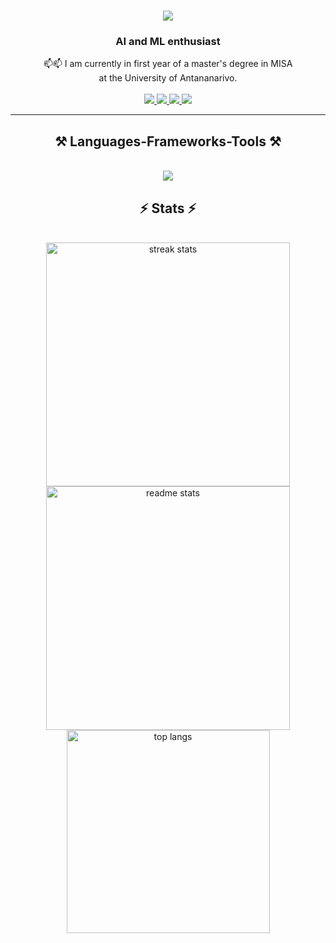 <h1 align="center">
    <img src="https://readme-typing-svg.herokuapp.com/?font=Righteous&size=35&center=true&vCenter=true&width=500&height=70&duration=4000&lines=Hi+There!+👋;+I'm+Liantsoa+Randria!;" />
</h1>
<h3 align="center">AI and ML enthusiast</h3>
<div align="center">
  📫📫 I am currently in first year of a master's degree in MISA</br> at the University of Antananarivo.
</div>

</br>
<div align="center"> 
  <a href="mailto:liantsoarandrianasimbolarivelo@gmail.com">
    <img src="https://img.shields.io/badge/Gmail-333333?style=for-the-badge&logo=gmail&logoColor=red" />
  </a>
  <a href="https://liantsoa-randria.netlify.app/" target="_blank">
     <img src="https://img.shields.io/badge/Portfolio-FF5722?style=for-the-badge&logo=todoist&logoColor=white" target="_blank" /> 
  </a>
  <a href=https://www.linkedin.com/in/liantsoa-rantoniaina-randrianasimbolarivelo-90789a314/" target="_blank">
    <img src="https://img.shields.io/badge/LinkedIn-0077B5?style=for-the-badge&logo=linkedin&logoColor=white" target="_blank" />
  </a>
    <a href="https://www.facebook.com/Liantsou.Randrianasimbolarivel" target="_blank">
     <img src="https://img.shields.io/badge/Facebook-0077B5?style=for-the-badge&logo=facebook&logoColor=white" target="_blank" /> 
    </a>
</div>

 <hr/>

<h2 align="center">⚒️ Languages-Frameworks-Tools ⚒️</h2>
</br>
<div align="center">
    <img src="https://skillicons.dev/icons?i=html,css,javascript,react,nestjs,godot,tailwind,vscode,github,git,c,cpp,python,mysql,sqlite,postgresql,tensorflow,scikitlearn,keras,unity,Django" />
</div>
</hr>
 <h2 align="center">⚡ Stats ⚡</h2>
</br>
<div align=center>
  <img width=390 src=https://github-readme-streak-stats.herokuapp.com/?user=Liantsoarandria0803&count_private=true&theme=react&border_radius=10" alt="streak stats"/>
  <img width=390 src="https://github-readme-stats.vercel.app/api?username=Liantsoarandria0803&show_icons=true&theme=react&rank_icon=github&border_radius=10" alt="readme stats" />
  <br/>
  <img width=325 align="center" src="https://github-readme-stats.vercel.app/api/top-langs/?username=Liantsoarandria0803&langs_count=8&layout=compact&theme=react&border_radius=10&size_weight=0.5&count_weight=0.5&exclude_repo=github-readme-stats" alt="top langs" />
</div>
